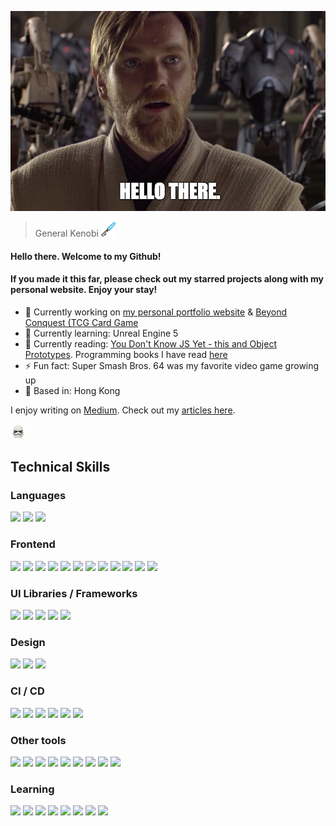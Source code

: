 ![General Kenobi](./assets/hello-there.jpeg?raw=true)

> General Kenobi <img src="./assets/bluelightsaber.png?raw=true" style="height: 24px">

#### Hello there. Welcome to my Github!

#### If you made it this far, please check out my starred projects along with my personal website. Enjoy your stay!

- 🔭 Currently working on [my personal portfolio website](https://github.com/peterkwkwan/virtual-story-code) & [Beyond Conquest (TCG Card Game](https://www.beyondconquest.com/)
- 🌱 Currently learning: Unreal Engine 5
- 📘 Currently reading: [You Don't Know JS Yet - this and Object Prototypes](https://www.bookdepository.com/You-Dont-Know-JS-This-Object-Prototypes-Kyle-Simpson/9781491904152). Programming books I have read [here](https://github.com/peterkwkwan/Programming_Theory/tree/main/books)
- ⚡ Fun fact: Super Smash Bros. 64 was my favorite video game growing up
- 📍 Based in: Hong Kong

I enjoy writing on [Medium](https://medium.com/). Check out my [articles here](https://medium.com/@peterkwkwan).

<img src="./assets/storm_trooper.gif" style="width: 24px">

## Technical Skills

### Languages

<div>
  <img src="https://img.shields.io/badge/typescript-%23007ACC.svg?style=for-the-badge&logo=typescript&logoColor=white">
  <img src="https://img.shields.io/badge/JavaScript-323330?style=for-the-badge&logo=javascript&logoColor=F7DF1E">
  <img src="https://img.shields.io/badge/python-3670A0?style=for-the-badge&logo=python&logoColor=ffdd54">
</div>

### Frontend
 
<div>
  <img src="https://img.shields.io/badge/React-20232A?style=for-the-badge&logo=react&logoColor=61DAFB">
  <img src="https://img.shields.io/badge/React_Router-CA4245?style=for-the-badge&logo=react-router&logoColor=white">
  <img src="https://img.shields.io/badge/-React%20Query-FF4154?style=for-the-badge&logo=react%20query&logoColor=white">
  <img src="https://img.shields.io/badge/Next-black?style=for-the-badge&logo=next.js&logoColor=white">
  <img src="https://img.shields.io/badge/SWR-swr?style=for-the-badge&logo=vercel&color=6A0DAD">
  <img src="https://img.shields.io/badge/angular-%23DD0031.svg?style=for-the-badge&logo=angular&logoColor=white">
  <img src="https://img.shields.io/badge/HTML5-E34F26?style=for-the-badge&logo=html5&logoColor=white">
  <img src="https://img.shields.io/badge/css3-%231572B6.svg?style=for-the-badge&logo=css3&logoColor=white">
  <img src="https://img.shields.io/badge/SASS-hotpink.svg?style=for-the-badge&logo=SASS&logoColor=white">
  <img src="https://img.shields.io/badge/Recoil-3577E5.svg?style=for-the-badge&logo=meta&logoColor=white">
  <img src="https://img.shields.io/badge/-jest-%23C21325?style=for-the-badge&logo=jest&logoColor=white">
  <img src="https://img.shields.io/badge/Stripe-008CDD.svg?style=for-the-badge&logo=stripe&logoColor=white">
</div>

### UI Libraries / Frameworks

<div>
  <img src="https://img.shields.io/badge/styled--components-DB7093?style=for-the-badge&logo=styled-components&logoColor=white">
  <img src="https://img.shields.io/badge/bootstrap-%23563D7C.svg?style=for-the-badge&logo=bootstrap&logoColor=white">
  <img src="https://img.shields.io/badge/MUI-%230081CB.svg?style=for-the-badge&logo=mui&logoColor=white">
  <img src="https://img.shields.io/badge/tailwindcss-%2338B2AC.svg?style=for-the-badge&logo=tailwind-css&logoColor=white">
  <img src="https://img.shields.io/badge/chart.js-F5788D.svg?style=for-the-badge&logo=chart.js&logoColor=white">
</div>

### Design

<div>
  <img src="https://img.shields.io/badge/-Storybook-FF4785?style=for-the-badge&logo=storybook&logoColor=white">
  <img src="https://img.shields.io/badge/figma-%23F24E1E.svg?style=for-the-badge&logo=figma&logoColor=white">
  <img src="https://img.shields.io/badge/Canva-%2300C4CC.svg?style=for-the-badge&logo=Canva&logoColor=white">
</div>

### CI / CD

<div>
  <img src="https://img.shields.io/badge/git-%23F05033.svg?style=for-the-badge&logo=git&logoColor=white">
  <img src="https://img.shields.io/badge/github%20actions-%232671E5.svg?style=for-the-badge&logo=githubactions&logoColor=white">
  <img src="https://img.shields.io/badge/bitbucket-%230047B3.svg?style=for-the-badge&logo=bitbucket&logoColor=white">
  <img src="https://img.shields.io/badge/Argo%20CD-argoCD?style=for-the-badge&logo=git&color=181717">
  <img src="https://img.shields.io/badge/netlify-%23000000.svg?style=for-the-badge&logo=netlify&logoColor=#00C7B7">
  <img src="https://img.shields.io/badge/heroku-%23430098.svg?style=for-the-badge&logo=heroku&logoColor=white">
</div>

### Other tools

<div>
  <img src="https://img.shields.io/badge/NPM-%23000000.svg?style=for-the-badge&logo=npm&logoColor=white">
  <img src="https://img.shields.io/badge/yarn-%232C8EBB.svg?style=for-the-badge&logo=yarn&logoColor=white">
  <img src="https://img.shields.io/badge/ESLint-4B3263?style=for-the-badge&logo=eslint&logoColor=white">
  <img src="https://img.shields.io/badge/jira-%230A0FFF.svg?style=for-the-badge&logo=jira&logoColor=white">
  <img src="https://img.shields.io/badge/-Swagger-%23Clojure?style=for-the-badge&logo=swagger&logoColor=white">
  <img src="https://img.shields.io/badge/Microsoft_SharePoint-0078D4?style=for-the-badge&logo=microsoft-sharepoint&logoColor=white">
  <img src="https://img.shields.io/badge/Docusaurus-%3ECC5F?style=for-the-badge&logo=markdown&logoColor=white">
  <img src="https://img.shields.io/badge/vite-%23646CFF.svg?style=for-the-badge&logo=vite&logoColor=white">
  <img src="https://img.shields.io/badge/confluence-%23172BF4.svg?style=for-the-badge&logo=confluence&logoColor=white">
</div>

### Learning

<div>
  <img src="https://img.shields.io/badge/LeetCode-000000?style=for-the-badge&logo=LeetCode&logoColor=#d16c06">
  <img src="https://img.shields.io/badge/-Stackoverflow-FE7A16?style=for-the-badge&logo=stack-overflow&logoColor=white">
  <img src="https://img.shields.io/badge/Udemy-A435F0?style=for-the-badge&logo=Udemy&logoColor=white">
  <img src="https://img.shields.io/badge/Medium-12100E?style=for-the-badge&logo=medium&logoColor=white">
  <img src="https://img.shields.io/badge/Reddit-%23FF4500.svg?style=for-the-badge&logo=Reddit&logoColor=white">
  <img src="https://img.shields.io/badge/%3CDiscord%3E-%237289DA.svg?style=for-the-badge&logo=discord&logoColor=white">
  <img src="https://img.shields.io/badge/Coursera-%230056D2.svg?style=for-the-badge&logo=Coursera&logoColor=white">
  <img src="https://img.shields.io/badge/Codewars-B1361E?style=for-the-badge&logo=codewars&logoColor=grey">
</div>
